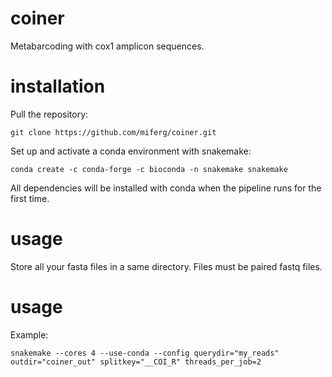 # coiner

Metabarcoding with cox1 amplicon sequences.

# installation

Pull the repository:

`git clone https://github.com/miferg/coiner.git`

Set up and activate a conda environment with snakemake:

`conda create -c conda-forge -c bioconda -n snakemake snakemake`

All dependencies will be installed with conda when the pipeline runs for the first time.

# usage

Store all your fasta files in a same directory. Files must be paired fastq files.

# usage

Example:

`snakemake --cores 4 --use-conda --config querydir="my_reads" outdir="coiner_out" splitkey="__COI_R" threads_per_job=2`


